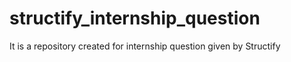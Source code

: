 # structify_internship_question
It is a repository created for internship question given by Structify
